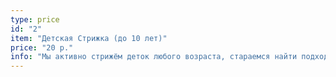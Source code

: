 ```yaml
---
type: price
id: "2"
item: "Детская Стрижка (до 10 лет)"
price: "20 р."
info: "Мы активно стрижём деток любого возраста, стараемся найти подход даже к самым маленьким!!! Мамы и папы смело доверяют нам первую стрижку своего ребёнка."
---
```

